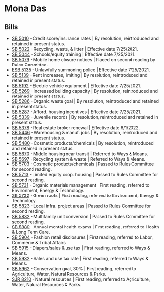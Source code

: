# Mona Das
## Bills
* [SB 5010](/bill/2021-22/sb/5010/) - Credit score/insurance rates | By resolution, reintroduced and retained in present status.
* [SB 5022](/bill/2021-22/sb/5022/) - Recycling, waste, & litter | Effective date 7/25/2021.
* [SB 5044](/bill/2021-22/sb/5044/) - Schools/equity training | Effective date 7/25/2021.
* [SB 5079](/bill/2021-22/sb/5079/) - Mobile home closure notices | Placed on second reading by Rules Committee.
* [ESB 5135](/bill/2021-22/esb/5135/) - Unlawfully summoning police | Effective date 7/25/2021.
* [SB 5139](/bill/2021-22/sb/5139/) - Rent increases, limiting | By resolution, reintroduced and retained in present status.
* [SB 5192](/bill/2021-22/sb/5192/) - Electric vehicle equipment | Effective date 7/25/2021.
* [SB 5269](/bill/2021-22/sb/5269/) - Increased building capacity | By resolution, reintroduced and retained in present status.
* [SB 5286](/bill/2021-22/sb/5286/) - Organic waste goal | By resolution, reintroduced and retained in present status.
* [SB 5287](/bill/2021-22/sb/5287/) - Afford. housing incentives | Effective date 7/25/2021.
* [SB 5339](/bill/2021-22/sb/5339/) - Juvenile records | By resolution, reintroduced and retained in present status.
* [SB 5378](/bill/2021-22/sb/5378/) - Real estate broker renewal | Effective date 6/1/2022.
* [SB 5446](/bill/2021-22/sb/5446/) - Warehousing & manuf. jobs | By resolution, reintroduced and retained in present status.
* [SB 5480](/bill/2021-22/sb/5480/) - Cosmetic products/chemicals | By resolution, reintroduced and retained in present status.
* [SB 5670](/bill/2021-22/sb/5670/) - Middle housing near transit | Referred to Ways & Means.
* [SB 5697](/bill/2021-22/sb/5697/) - Recycling system & waste | Referred to Ways & Means.
* [SB 5703](/bill/2021-22/sb/5703/) - Cosmetic products/chemicals | Passed to Rules Committee for second reading.
* [SB 5713](/bill/2021-22/sb/5713/) - Limited equity coop. housing | Passed to Rules Committee for second reading.
* [SB 5731](/bill/2021-22/sb/5731/) - Organic materials management | First reading, referred to Environment, Energy & Technology.
* [SB 5732](/bill/2021-22/sb/5732/) - Green roofs | First reading, referred to Environment, Energy & Technology.
* [SB 5823](/bill/2021-22/sb/5823/) - Local infra. project areas | Passed to Rules Committee for second reading.
* [SB 5832](/bill/2021-22/sb/5832/) - Multifamily unit conversion | Passed to Rules Committee for second reading.
* [SB 5889](/bill/2021-22/sb/5889/) - Annual mental health exams | First reading, referred to Health & Long Term Care.
* [SB 5904](/bill/2021-22/sb/5904/) - Fashion retail disclosures | First reading, referred to Labor, Commerce & Tribal Affairs.
* [SB 5915](/bill/2021-22/sb/5915/) - Diapers/sales & use tax | First reading, referred to Ways & Means.
* [SB 5932](/bill/2021-22/sb/5932/) - Sales and use tax rate | First reading, referred to Ways & Means.
* [SB 5962](/bill/2021-22/sb/5962/) - Conservation goal, 30% | First reading, referred to Agriculture, Water, Natural Resources & Parks.
* [SJR 8210](/bill/2021-22/sjr/8210/) - Natural resources | First reading, referred to Agriculture, Water, Natural Resources & Parks.
